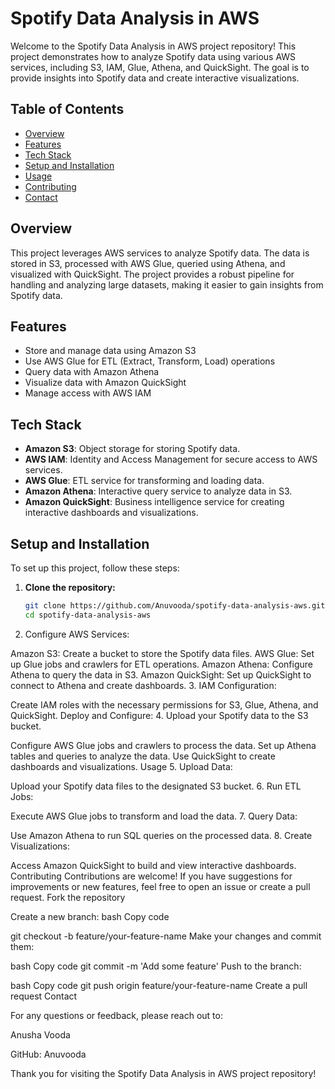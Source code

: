 

# Spotify Data Analysis in AWS

Welcome to the Spotify Data Analysis in AWS project repository! This project demonstrates how to analyze Spotify data using various AWS services, including S3, IAM, Glue, Athena, and QuickSight. The goal is to provide insights into Spotify data and create interactive visualizations.

## Table of Contents

- [Overview](#overview)
- [Features](#features)
- [Tech Stack](#tech-stack)
- [Setup and Installation](#setup-and-installation)
- [Usage](#usage)
- [Contributing](#contributing)
- [Contact](#contact)

## Overview

This project leverages AWS services to analyze Spotify data. The data is stored in S3, processed with AWS Glue, queried using Athena, and visualized with QuickSight. The project provides a robust pipeline for handling and analyzing large datasets, making it easier to gain insights from Spotify data.

## Features

- Store and manage data using Amazon S3
- Use AWS Glue for ETL (Extract, Transform, Load) operations
- Query data with Amazon Athena
- Visualize data with Amazon QuickSight
- Manage access with AWS IAM

## Tech Stack

- **Amazon S3**: Object storage for storing Spotify data.
- **AWS IAM**: Identity and Access Management for secure access to AWS services.
- **AWS Glue**: ETL service for transforming and loading data.
- **Amazon Athena**: Interactive query service to analyze data in S3.
- **Amazon QuickSight**: Business intelligence service for creating interactive dashboards and visualizations.

## Setup and Installation

To set up this project, follow these steps:

1. **Clone the repository:**
   ```bash
   git clone https://github.com/Anuvooda/spotify-data-analysis-aws.git
   cd spotify-data-analysis-aws
2. Configure AWS Services:

Amazon S3: Create a bucket to store the Spotify data files.
AWS Glue: Set up Glue jobs and crawlers for ETL operations.
Amazon Athena: Configure Athena to query the data in S3.
Amazon QuickSight: Set up QuickSight to connect to Athena and create dashboards.
3. IAM Configuration:

Create IAM roles with the necessary permissions for S3, Glue, Athena, and QuickSight.
Deploy and Configure:
4. Upload your Spotify data to the S3 bucket.

Configure AWS Glue jobs and crawlers to process the data.
Set up Athena tables and queries to analyze the data.
Use QuickSight to create dashboards and visualizations.
Usage
5. Upload Data:

Upload your Spotify data files to the designated S3 bucket.
6. Run ETL Jobs:

Execute AWS Glue jobs to transform and load the data.
7. Query Data:

Use Amazon Athena to run SQL queries on the processed data.
8. Create Visualizations:

Access Amazon QuickSight to build and view interactive dashboards.
Contributing
Contributions are welcome! If you have suggestions for improvements or new features, feel free to open an issue or create a pull request.
Fork the repository

Create a new branch:
bash
Copy code

git checkout -b feature/your-feature-name
Make your changes and commit them:

bash
Copy code
git commit -m 'Add some feature'
Push to the branch:

bash
Copy code
git push origin feature/your-feature-name
Create a pull request
Contact

For any questions or feedback, please reach out to:

Anusha Vooda

GitHub: Anuvooda

Thank you for visiting the Spotify Data Analysis in AWS project repository!
